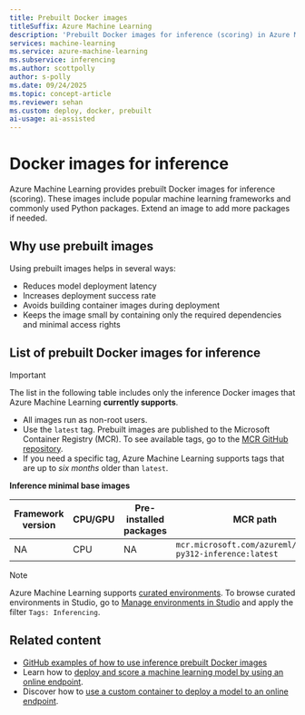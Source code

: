```yaml
---
title: Prebuilt Docker images
titleSuffix: Azure Machine Learning
description: 'Prebuilt Docker images for inference (scoring) in Azure Machine Learning'
services: machine-learning
ms.service: azure-machine-learning
ms.subservice: inferencing
ms.author: scottpolly
author: s-polly
ms.date: 09/24/2025
ms.topic: concept-article
ms.reviewer: sehan
ms.custom: deploy, docker, prebuilt
ai-usage: ai-assisted
---
```


# Docker images for inference

Azure Machine Learning provides prebuilt Docker images for inference (scoring). These images include popular machine learning frameworks and commonly used Python packages. Extend an image to add more packages if needed.

## Why use prebuilt images

Using prebuilt images helps in several ways:

- Reduces model deployment latency
- Increases deployment success rate
- Avoids building container images during deployment
- Keeps the image small by containing only the required dependencies and minimal access rights

## List of prebuilt Docker images for inference

> [!IMPORTANT]
> The list in the following table includes only the inference Docker images that Azure Machine Learning **currently supports**.

* All images run as non-root users.
* Use the `latest` tag. Prebuilt images are published to the Microsoft Container Registry (MCR). To see available tags, go to the [MCR GitHub repository](https://github.com/microsoft/ContainerRegistry#browsing-mcr-content).
* If you need a specific tag, Azure Machine Learning supports tags that are up to *six months* older than `latest`.

**Inference minimal base images**

Framework version | CPU/GPU | Pre-installed packages | MCR path
--- | --- | --- | ---
NA | CPU | NA | `mcr.microsoft.com/azureml/minimal-py312-inference:latest`

> [!NOTE]
> Azure Machine Learning supports [curated environments](resource-curated-environments.md). To browse curated environments in Studio, go to [Manage environments in Studio](how-to-manage-environments-in-studio.md#browse-curated-environments) and apply the filter `Tags: Inferencing`.

## Related content

* [GitHub examples of how to use inference prebuilt Docker images](https://github.com/Azure/azureml-examples/tree/main/cli/endpoints/online/custom-container)
* Learn how to [deploy and score a machine learning model by using an online endpoint](how-to-deploy-online-endpoints.md).
* Discover how to [use a custom container to deploy a model to an online endpoint](how-to-deploy-custom-container.md).
